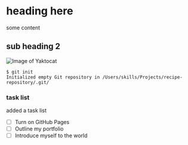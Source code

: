 # heading here

some content

## sub heading 2

![Image of Yaktocat](https://octodex.github.com/images/yaktocat.png)


```
$ git init
Initialized empty Git repository in /Users/skills/Projects/recipe-repository/.git/
```

### task list

added a task list

- [ ] Turn on GitHub Pages
- [ ] Outline my portfolio
- [ ] Introduce myself to the world
